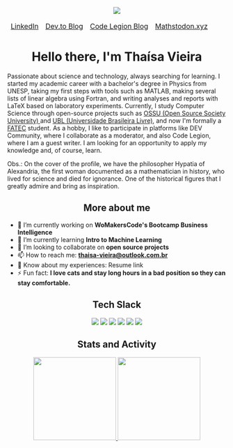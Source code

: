   <p align="center">
        <a href=https://en.wikipedia.org/wiki/Hypatia><img src="https://media.discordapp.net/attachments/1290843633171566695/1338702572436983808/Untitled_design.png?ex=687669ad&is=6875182d&hm=6d5e4ea54c58fb6b212d5b3a4e2764519650735babd46069614961163a39d607&=&format=webp&quality=lossless&width=912&height=228"></a>
<table align="center"><thead>
  <tr>
    <td><a href="https://www.linkedin.com/in/thaisa-vieira/" target="_blank">LinkedIn</a></td>
    <td><a href="https://dev.to/thaisavieira" target="_blank">Dev.to Blog</a></td>
    <td><a href="https://coderlegion.com/user/thaisavieira" target="_blank">Code Legion Blog</a></td>
    <td><a href="https://mathstodon.xyz/@thaisavieira" target="_blank">Mathstodon.xyz</a></td>
  </tr></thead>
</table>
</p>
<h1 align="center">Hello there, I'm Thaísa Vieira</h1>

<p>Passionate about science and technology, always searching for learning. I started my academic career with a bachelor's degree in Physics from UNESP, taking my first steps with tools such as MATLAB, making several lists of linear algebra using Fortran, and writing analyses and reports with LaTeX based on laboratory experiments. Currently, I study Computer Science through open-source projects such as <a href = "https://github.com/ossu/computer-science"> OSSU (Open Source Society University) </a> and <a href = "https://github.com/Universidade-Livre"> UBL (Universidade Brasileira Livre)</a>, and now I'm formally a <a href = 'https://www.fatecsorocaba.edu.br/'>FATEC</a> student. As a hobby, I like to participate in platforms like DEV Community, where I collaborate as a moderator, and also Code Legion, where I am a guest writer. I am looking for an opportunity to apply my knowledge and, of course, learn.
  
Obs.: On the cover of the profile, we have the philosopher Hypatia of Alexandria, the first woman documented as a mathematician in history, who lived for science and died for ignorance. One of the historical figures that I greatly admire and bring as inspiration.

<h2 align="center">More about me</h2>

- 🔭 I’m currently working on **WoMakersCode's Bootcamp Business Intelligence**
- 🌱 I’m currently learning **Intro to Machine Learning**
- 👯 I’m looking to collaborate on **open source projects**
- 📫 How to reach me: **thaisa-vieira@outlook.com.br**
- 📄 Know about my experiences: Resume link
- ⚡ Fun fact: **I love cats and stay long hours in a bad position so they can stay comfortable.**

<h2 align= "center">Tech Slack</h2>
    <p align="center">
        <a href=#><img src="https://img.shields.io/badge/python-3670A0?style=for-the-badge&logo=python&logoColor=ffdd54"></a>
        <a href=#><img src="https://img.shields.io/badge/Fortran-%23734F96.svg?style=for-the-badge&logo=fortran&logoColor=white"></a>
        <a href=#><img src="https://img.shields.io/badge/Anaconda-%2344A833.svg?style=for-the-badge&logo=anaconda&logoColor=white"></a>
        <a href=#><img src="https://img.shields.io/badge/numpy-%23013243.svg?style=for-the-badge&logo=numpy&logoColor=white"></a>
        <a href=#><img src="https://img.shields.io/badge/pandas-%23150458.svg?style=for-the-badge&logo=pandas&logoColor=white"></a>
        <a href=#><img src="https://img.shields.io/badge/latex-%23008080.svg?style=for-the-badge&logo=latex&logoColor=white"></a>
</p>
    


<h2 align= "center">Stats and Activity</h2>
<div>
    <p align="center">
      <a href="https://github.com/thaisavieira">      
      <img height=190 src="https://github-readme-stats.vercel.app/api?username=thaisavieira&show_icons=true&locale=en&theme=midnight-purple&rank_icon=github"/>
      <img height=190 src="https://github-readme-stats.vercel.app/api/top-langs/?username=thaisavieira&theme=midnight-purple&layout=donut"/>
</a>
</div>
</p>
